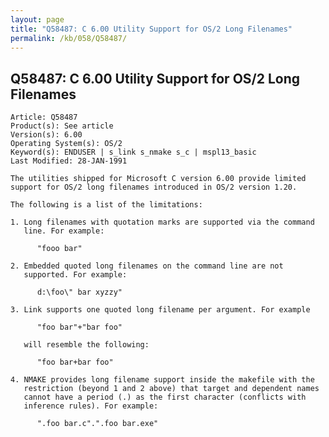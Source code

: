 ```yaml
---
layout: page
title: "Q58487: C 6.00 Utility Support for OS/2 Long Filenames"
permalink: /kb/058/Q58487/
---
```


## Q58487: C 6.00 Utility Support for OS/2 Long Filenames

	Article: Q58487
	Product(s): See article
	Version(s): 6.00
	Operating System(s): OS/2
	Keyword(s): ENDUSER | s_link s_nmake s_c | mspl13_basic
	Last Modified: 28-JAN-1991
	
	The utilities shipped for Microsoft C version 6.00 provide limited
	support for OS/2 long filenames introduced in OS/2 version 1.20.
	
	The following is a list of the limitations:
	
	1. Long filenames with quotation marks are supported via the command
	   line. For example:
	
	      "fooo bar"
	
	2. Embedded quoted long filenames on the command line are not
	   supported. For example:
	
	      d:\foo\" bar xyzzy"
	
	3. Link supports one quoted long filename per argument. For example
	
	      "foo bar"+"bar foo"
	
	   will resemble the following:
	
	      "foo bar+bar foo"
	
	4. NMAKE provides long filename support inside the makefile with the
	   restriction (beyond 1 and 2 above) that target and dependent names
	   cannot have a period (.) as the first character (conflicts with
	   inference rules). For example:
	
	      ".foo bar.c".".foo bar.exe"
